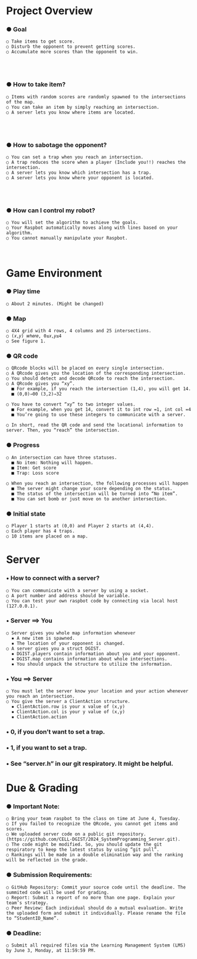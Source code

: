 # Project Overview
### ● Goal
    ○ Take items to get score.
    ○ Disturb the opponent to prevent getting scores.
    ○ Accumulate more scores than the opponent to win.
  <br>
  <br>
  
### ● How to take item?
    ○ Items with random scores are randomly spawned to the intersections of the map.
    ○ You can take an item by simply reaching an intersection.
    ○ A server lets you know where items are located.
  <br>
  <br>
  
### ● How to sabotage the opponent?
    ○ You can set a trap when you reach an intersection.
    ○ A trap reduces the score when a player (Include you!!) reaches the intersection.
    ○ A server lets you know which intersection has a trap.
    ○ A server lets you know where your opponent is located.
  <br>
  <br>
  
### ● How can I control my robot?
    ○ You will set the algorithm to achieve the goals.
    ○ Your Raspbot automatically moves along with lines based on your algorithm.
    ○ You cannot manually manipulate your Raspbot.
  <br>
  
# Game Environment
### ● Play time

    ○ About 2 minutes. (Might be changed)
    
### ● Map
    ○ 4X4 grid with 4 rows, 4 columns and 25 intersections.
    ○ (𝑥,𝑦) 𝑤ℎ𝑒𝑟𝑒, 0≤𝑥,𝑦≤4
    ○ See figure 1.
### ● QR code
    ○ QRcode blocks will be placed on every single intersection.
    ○ A QRcode gives you the location of the corresponding intersection.
    ○ You should detect and decode QRcode to reach the intersection.
    ○ A QRcode gives you “xy”.
      ■ For example, if you reach the intersection (1,4), you will get 14.
      ■ (0,0)⇒00 (3,2)⇒32

    ○ You have to convert “xy” to two integer values.
      ■ For example, when you get 14, convert it to int row =1, int col =4
      ■ You’re going to use these integers to communicate with a server.
      
    ○ In short, read the QR code and send the locational information to server. Then, you “reach” the intersection.
### ● Progress
    ○ An intersection can have three statuses.
      ■ No item: Nothing will happen.
      ■ Item: Get score
      ■ Trap: Loss score
      
    ○ When you reach an intersection, the following processes will happen
      ■ The server might change your score depending on the status.
      ■ The status of the intersection will be turned into “No item”.
      ■ You can set bomb or just move on to another intersection.
### ● Initial state
    ○ Player 1 starts at (0,0) and Player 2 starts at (4,4).
    ○ Each player has 4 traps.
    ○ 10 items are placed on a map.
# Server
### • How to connect with a server?
    ○ You can communicate with a server by using a socket.
    ○ A port number and address should be variable.
    ○ You can test your own raspbot code by connecting via local host (127.0.0.1).
### • Server ⟹ You
    ○ Server gives you whole map information whenever    
      ▪ A new item is spawned.
      ▪ The location of your opponent is changed.
    ○ A server gives you a struct DGIST.
      ▪ DGIST.players contain information about you and your opponent.
      ▪ DGIST.map contains information about whole intersections.
      ▪ You should unpack the structure to utilize the information.
### • You ⟹ Server
    ○ You must let the server know your location and your action whenever you reach an intersection.
    ○ You give the server a ClientAction structure.
      ▪ ClientAction.row is your x value of (x,y)
      ▪ ClientAction.col is your y value of (x,y)
      ▪ ClientAction.action
### • 0, if you don’t want to set a trap.
### • 1, if you want to set a trap.
### • See “server.h” in our git respiratory. It might be helpful.

# Due & Grading
### ● Important Note:
    ○ Bring your team raspbot to the class on time at June 4, Tuesday.
    ○ If you failed to recognize the QRcode, you cannot get items and scores.
    ○ We uploaded server code on a public git repository. (https://github.com/CELL-DGIST/2024_SystemProgramming_Server.git).
    ○ The code might be modified. So, you should update the git respiratory to keep the latest status by using “git pull”.
    ○ Rankings will be made in a double elimination way and the ranking will be reflected in the grade.
### ● Submission Requirements:
    ○ GitHub Repository: Commit your source code until the deadline. The summited code will be used for grading.
    ○ Report: Submit a report of no more than one page. Explain your team’s strategy.
    ○ Peer Review: Each individual should do a mutual evaluation. Write the uploaded form and submit it individually. Please rename the file to “StudentID_Name”.
### ● Deadline:
    ○ Submit all required files via the Learning Management System (LMS) by June 3, Monday, at 11:59:59 PM.
